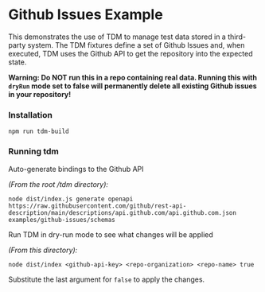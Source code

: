 # Github Issues Example

This demonstrates the use of TDM to manage test data stored in a third-party system. The TDM fixtures define
a set of Github Issues and, when executed, TDM uses the Github API to get the repository into the expected
state.

**Warning: Do NOT run this in a repo containing real data. Running this with `dryRun` mode set to false will
permanently delete all existing Github issues in your repository!**

### Installation

```
npm run tdm-build
```

### Running tdm

Auto-generate bindings to the Github API

_(From the root /tdm directory):_
```
node dist/index.js generate openapi https://raw.githubusercontent.com/github/rest-api-description/main/descriptions/api.github.com/api.github.com.json examples/github-issues/schemas
```

Run TDM in dry-run mode to see what changes will be applied

_(From this directory):_
```
node dist/index <github-api-key> <repo-organization> <repo-name> true
```

Substitute the last argument for `false` to apply the changes.
